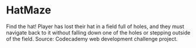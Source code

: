 # HatMaze
Find the hat!  Player has lost their hat in a field full of holes, and they must navigate back to it without falling down one of the holes or stepping outside of the field. Source: Codecademy web development challenge project.
